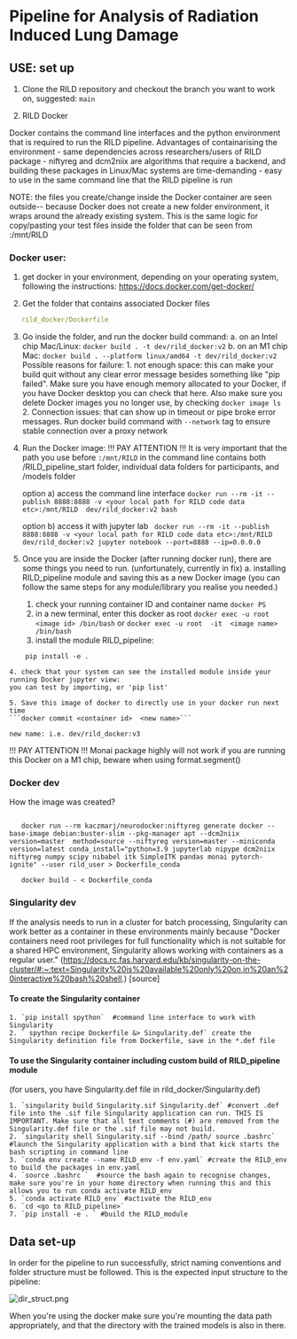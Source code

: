 # Pipeline for Analysis of Radiation Induced Lung Damage


## USE: set up 

1. Clone the RILD repository and checkout the branch you want to work on, suggested: `main`


2. RILD Docker

Docker contains the command line interfaces and the python environment that is required to run the RILD pipeline. Advantages of containarising the environment
    - same dependencies across researchers/users of RILD package
    - niftyreg and dcm2niix are algorithms that require a backend, and building these packages in Linux/Mac systems are time-demanding
    - easy to use in the same command line that the RILD pipeline is run
    
NOTE: the files you create/change inside the Docker container are seen outside-- because Docker does not create a new folder environment, it wraps around the already existing system. This is the same logic for copy/pasting your test files inside the folder that can be seen from 
<your local path for RILD code data etc>:/mnt/RILD
    
### Docker user:


1. get docker in your environment, depending on your operating system, following the instructions:
https://docs.docker.com/get-docker/

2. Get the folder that contains associated Docker files
```rild_docker/env.yaml
   rild_docker/Dockerfile
```

3. Go inside the folder, and run the docker build command:
a. on an Intel chip Mac/Linux:
``` docker build . -t dev/rild_docker:v2 ```
b. on an M1 chip Mac:
```docker build . --platform linux/amd64 -t dev/rild_docker:v2 ```
Possible reasons for failure:
        1. not enough space: this can make your build quit without any clear error message besides something like "pip failed". Make sure you have enough memory allocated to your Docker, if you have Docker desktop you can check that here. Also make sure you delete Docker images you no longer use, by checking `docker image ls`
        2. Connection issues: that can show up in timeout or pipe broke error messages. Run docker build command with `--network` tag to ensure stable connection over a proxy network

4. Run the Docker image:
   !!! PAY ATTENTION !!! It is very important that the path you use before `:/mnt/RILD` in the command line contains both /RILD_pipeline_start folder, individual data folders for participants, and /models folder
   
    option a) access the command line interface 
  ``` docker run --rm -it --publish 8888:8888 -v <your local path for RILD code data etc>:/mnt/RILD  dev/rild_docker:v2 bash ```
    
    option b) access it with jupyter lab
     ``` docker run --rm -it --publish 8888:8888 -v <your local path for RILD code data etc>:/mnt/RILD  dev/rild_docker:v2 jupyter notebook --port=8888 --ip=0.0.0.0```
    

5. Once you are inside the Docker (after running docker run), there are some things you need to run. (unfortunately, currently in fix)
    a. installing RILD_pipeline module and saving this as a new Docker image (you can follow the same steps for any module/library you realise you needed.)
    1. check your running container ID and container name
    `docker PS` 
    2. in a new terminal, enter this docker as root
    `docker exec -u root <image id> /bin/bash`
    or
    `docker exec -u root  -it  <image name> /bin/bash`
    3. install the module
    RILD_pipeline:
  ``` cd /mnt/RILD/RILD_pipeline_run
      pip install -e .
  ```
    4. check that your system can see the installed module inside your running Docker jupyter view:
    you can test by importing, or 'pip list'
    
    5. Save this image of docker to directly use in your docker run next time
    ```docker commit <container id>  <new name>```
    
    new name: i.e. dev/rild_docker:v3
    
  !!! PAY ATTENTION !!! Monai package highly will not work if you are running this Docker on a M1 chip, beware when using format.segment()

### Docker dev 

How the image was created?

```pip install neurodocker
   
   docker run --rm kaczmarj/neurodocker:niftyreg generate docker --base-image debian:buster-slim --pkg-manager apt --dcm2niix version=master  method=source --niftyreg version=master --miniconda version=latest conda_install="python=3.9 jupyterlab nipype dcm2niix niftyreg numpy scipy nibabel itk SimpleITK pandas monai pytorch-ignite" --user rild_user > Dockerfile_conda
   
   docker build - < Dockerfile_conda
```

### Singularity dev 

If the analysis needs to run in a cluster for batch processing, Singularity can work better as a container in these environments mainly because
"Docker containers need root privileges for full functionality which is not suitable for a shared HPC environment, Singularity allows working with containers as a regular user." (https://docs.rc.fas.harvard.edu/kb/singularity-on-the-cluster/#:~:text=Singularity%20is%20available%20only%20on,in%20an%20interactive%20bash%20shell.) [source]

#### To create the Singularity container 

    1. `pip install spython`  #command line interface to work with Singularity
    2. ` spython recipe Dockerfile &> Singularity.def` create the Singularity definition file from Dockerfile, save in the *.def file

#### To use the Singularity container including custom build of RILD_pipeline module 

(for users, you have Singularity.def file in rild_docker/Singularity.def)
    
    1. `singularity build Singularity.sif Singularity.def` #convert .def file into the .sif file Singularity application can run. THIS IS IMPORTANT. Make sure that all text comments (#) are removed from the Singularity.def file or the .sif file may not build.
    2. `singularity shell Singularity.sif --bind /path/ source .bashrc` #launch the Singularity application with a bind that kick starts the bash scripting in command line 
    3. `conda env create --name RILD_env -f env.yaml` #create the RILD_env to build the packages in env.yaml
    4. `source .bashrc `  #source the bash again to recognise changes, make sure you're in your home directory when running this and this allows you to run conda activate RILD_env
    5. `conda activate RILD_env` #activate the RILD_env
    6. `cd <go to RILD_pipeline>`
    7. `pip install -e . ` #build the RILD_module 



## Data set-up

In order for the pipeline to run successfully, strict naming conventions and folder structure must be followed. This is the expected input structure to the pipeline:

![dir_struct.png](https://github.com/alkististav/RILDAnalyser/dir_struct.png)

When you're using the docker make sure you're mounting the data path appropriately, and that the directory with the trained models is also in there.



